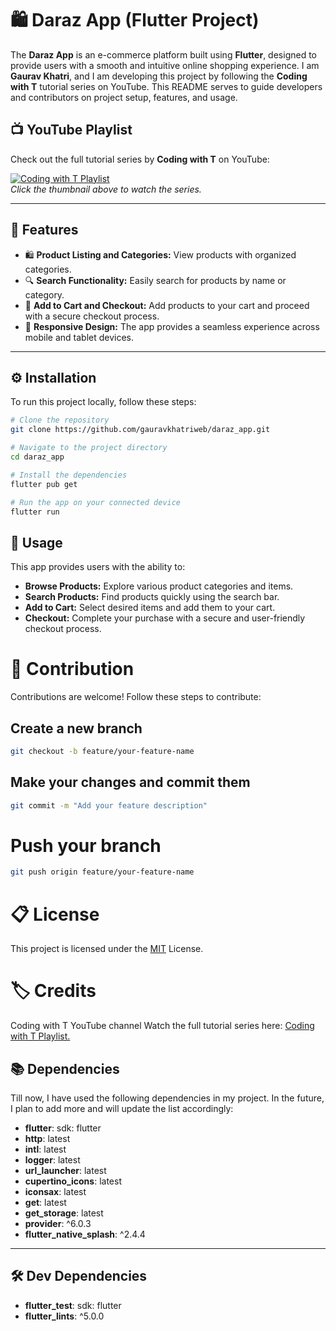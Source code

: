 # 🛍️ Daraz App (Flutter Project)

The **Daraz App** is an e-commerce platform built using **Flutter**, designed to provide users with a smooth and intuitive online shopping experience. I am **Gaurav Khatri**, and I am developing this project by following the **Coding with T** tutorial series on YouTube. This README serves to guide developers and contributors on project setup, features, and usage.

## 📺 YouTube Playlist

Check out the full tutorial series by **Coding with T** on YouTube:

[![Coding with T Playlist](https://img.youtube.com/vi/DR4Vuu_VSZA/0.jpg
)](https://www.youtube.com/playlist?list=PL5jb9EteFAOAusKTSuJ5eRl1BapQmMDT6)  
*Click the thumbnail above to watch the series.*

---

## 🚀 Features

- 🛍️ **Product Listing and Categories:** View products with organized categories.
- 🔍 **Search Functionality:** Easily search for products by name or category.
- 🛒 **Add to Cart and Checkout:** Add products to your cart and proceed with a secure checkout process.
- 📱 **Responsive Design:** The app provides a seamless experience across mobile and tablet devices.

---

## ⚙️ Installation

To run this project locally, follow these steps:

```bash
# Clone the repository
git clone https://github.com/gauravkhatriweb/daraz_app.git
```
```bash
# Navigate to the project directory
cd daraz_app
```
```bash
# Install the dependencies
flutter pub get
```
```bash
# Run the app on your connected device
flutter run
```

## 📄 Usage

This app provides users with the ability to:

- **Browse Products:** Explore various product categories and items.
- **Search Products:** Find products quickly using the search bar.
- **Add to Cart:** Select desired items and add them to your cart.
- **Checkout:** Complete your purchase with a secure and user-friendly checkout process.

# 🤝 Contribution
Contributions are welcome! Follow these steps to contribute:
## Create a new branch
```bash
git checkout -b feature/your-feature-name
```


## Make your changes and commit them
```bash
git commit -m "Add your feature description"
```

# Push your branch
```bash
git push origin feature/your-feature-name
```

# 📋 License
This project is licensed under the [MIT](https://choosealicense.com/licenses/mit/) License.
# 🏷️ Credits
Coding with T YouTube channel
Watch the full tutorial series here: [Coding with T Playlist.](https://www.youtube.com/playlist?list=PL5jb9EteFAOAusKTSuJ5eRl1BapQmMDT6)
## 📚 Dependencies

Till now, I have used the following dependencies in my project. In the future, I plan to add more and will update the list accordingly:

- **flutter**: sdk: flutter
- **http**: latest
- **intl**: latest
- **logger**: latest
- **url_launcher**: latest
- **cupertino_icons**: latest
- **iconsax**: latest
- **get**: latest
- **get_storage**: latest
- **provider**: ^6.0.3
- **flutter_native_splash**: ^2.4.4

---

## 🛠️ Dev Dependencies

- **flutter_test**: sdk: flutter
- **flutter_lints**: ^5.0.0  
 

